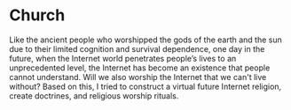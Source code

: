 # Church
Like the ancient people who worshipped the gods of the earth and the sun due to their limited cognition and survival dependence, one day in the future, when the Internet world penetrates people’s lives to an unprecedented level, the Internet has become an existence that people cannot understand. Will we also worship the Internet that we can't live without?
Based on this, I tried to construct a virtual future Internet religion, create doctrines, and religious worship rituals.

